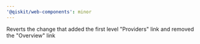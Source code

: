 ```yaml
---
'@qiskit/web-components': minor
---
```


Reverts the change that added the first level "Providers" link and removed the "Overview" link
